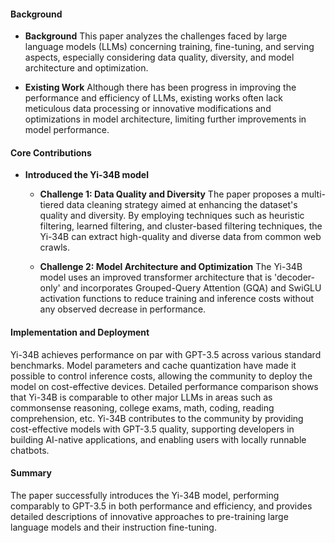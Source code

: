 #### Background
- **Background**
This paper analyzes the challenges faced by large language models (LLMs) concerning training, fine-tuning, and serving aspects, especially considering data quality, diversity, and model architecture and optimization.

- **Existing Work**
Although there has been progress in improving the performance and efficiency of LLMs, existing works often lack meticulous data processing or innovative modifications and optimizations in model architecture, limiting further improvements in model performance.

#### Core Contributions
  - **Introduced the Yi-34B model**
    - **Challenge 1: Data Quality and Diversity**
      The paper proposes a multi-tiered data cleaning strategy aimed at enhancing the dataset's quality and diversity. By employing techniques such as heuristic filtering, learned filtering, and cluster-based filtering techniques, the Yi-34B can extract high-quality and diverse data from common web crawls.

    - **Challenge 2: Model Architecture and Optimization**
      The Yi-34B model uses an improved transformer architecture that is 'decoder-only' and incorporates Grouped-Query Attention (GQA) and SwiGLU activation functions to reduce training and inference costs without any observed decrease in performance.

#### Implementation and Deployment
Yi-34B achieves performance on par with GPT-3.5 across various standard benchmarks. Model parameters and cache quantization have made it possible to control inference costs, allowing the community to deploy the model on cost-effective devices. Detailed performance comparison shows that Yi-34B is comparable to other major LLMs in areas such as commonsense reasoning, college exams, math, coding, reading comprehension, etc. Yi-34B contributes to the community by providing cost-effective models with GPT-3.5 quality, supporting developers in building AI-native applications, and enabling users with locally runnable chatbots.

#### Summary
The paper successfully introduces the Yi-34B model, performing comparably to GPT-3.5 in both performance and efficiency, and provides detailed descriptions of innovative approaches to pre-training large language models and their instruction fine-tuning.